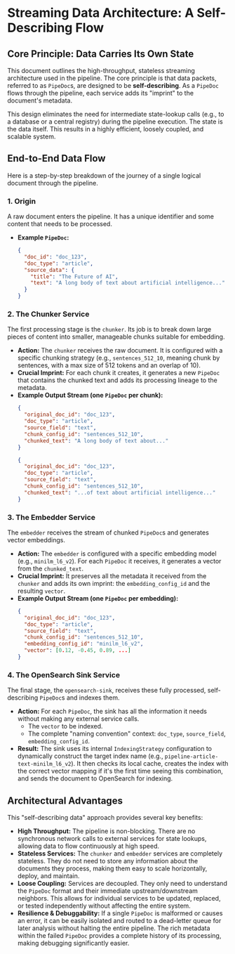 # Streaming Data Architecture: A Self-Describing Flow

## Core Principle: Data Carries Its Own State

This document outlines the high-throughput, stateless streaming architecture used in the pipeline. The core principle is that data packets, referred to as `PipeDoc`s, are designed to be **self-describing**. As a `PipeDoc` flows through the pipeline, each service adds its "imprint" to the document's metadata.

This design eliminates the need for intermediate state-lookup calls (e.g., to a database or a central registry) during the pipeline execution. The state is the data itself. This results in a highly efficient, loosely coupled, and scalable system.

## End-to-End Data Flow

Here is a step-by-step breakdown of the journey of a single logical document through the pipeline.

### 1. Origin

A raw document enters the pipeline. It has a unique identifier and some content that needs to be processed.

*   **Example `PipeDoc`:**
    ```json
    {
      "doc_id": "doc_123",
      "doc_type": "article",
      "source_data": {
        "title": "The Future of AI",
        "text": "A long body of text about artificial intelligence..."
      }
    }
    ```

### 2. The Chunker Service

The first processing stage is the `chunker`. Its job is to break down large pieces of content into smaller, manageable chunks suitable for embedding.

*   **Action:** The `chunker` receives the raw document. It is configured with a specific chunking strategy (e.g., `sentences_512_10`, meaning chunk by sentences, with a max size of 512 tokens and an overlap of 10).
*   **Crucial Imprint:** For each chunk it creates, it generates a new `PipeDoc` that contains the chunked text and adds its processing lineage to the metadata.
*   **Example Output Stream (one `PipeDoc` per chunk):**
    ```json
    {
      "original_doc_id": "doc_123",
      "doc_type": "article",
      "source_field": "text",
      "chunk_config_id": "sentences_512_10",
      "chunked_text": "A long body of text about..."
    }
    ```
    ```json
    {
      "original_doc_id": "doc_123",
      "doc_type": "article",
      "source_field": "text",
      "chunk_config_id": "sentences_512_10",
      "chunked_text": "...of text about artificial intelligence..."
    }
    ```

### 3. The Embedder Service

The `embedder` receives the stream of chunked `PipeDoc`s and generates vector embeddings.

*   **Action:** The `embedder` is configured with a specific embedding model (e.g., `minilm_l6_v2`). For each `PipeDoc` it receives, it generates a vector from the `chunked_text`.
*   **Crucial Imprint:** It preserves all the metadata it received from the `chunker` and adds its own imprint: the `embedding_config_id` and the resulting `vector`.
*   **Example Output Stream (one `PipeDoc` per embedding):**
    ```json
    {
      "original_doc_id": "doc_123",
      "doc_type": "article",
      "source_field": "text",
      "chunk_config_id": "sentences_512_10",
      "embedding_config_id": "minilm_l6_v2",
      "vector": [0.12, -0.45, 0.89, ...]
    }
    ```

### 4. The OpenSearch Sink Service

The final stage, the `opensearch-sink`, receives these fully processed, self-describing `PipeDoc`s and indexes them.

*   **Action:** For each `PipeDoc`, the sink has all the information it needs without making any external service calls.
    *   The `vector` to be indexed.
    *   The complete "naming convention" context: `doc_type`, `source_field`, `embedding_config_id`.
*   **Result:** The sink uses its internal `IndexingStrategy` configuration to dynamically construct the target index name (e.g., `pipeline-article-text-minilm_l6_v2`). It then checks its local cache, creates the index with the correct vector mapping if it's the first time seeing this combination, and sends the document to OpenSearch for indexing.

## Architectural Advantages

This "self-describing data" approach provides several key benefits:

*   **High Throughput:** The pipeline is non-blocking. There are no synchronous network calls to external services for state lookups, allowing data to flow continuously at high speed.
*   **Stateless Services:** The `chunker` and `embedder` services are completely stateless. They do not need to store any information about the documents they process, making them easy to scale horizontally, deploy, and maintain.
*   **Loose Coupling:** Services are decoupled. They only need to understand the `PipeDoc` format and their immediate upstream/downstream neighbors. This allows for individual services to be updated, replaced, or tested independently without affecting the entire system.
*   **Resilience & Debuggability:** If a single `PipeDoc` is malformed or causes an error, it can be easily isolated and routed to a dead-letter queue for later analysis without halting the entire pipeline. The rich metadata within the failed `PipeDoc` provides a complete history of its processing, making debugging significantly easier.
